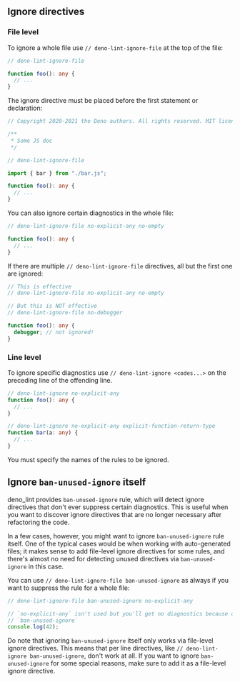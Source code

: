 ## Ignore directives

### File level

To ignore a whole file use `// deno-lint-ignore-file` at the top of the file:

```ts
// deno-lint-ignore-file

function foo(): any {
  // ...
}
```

The ignore directive must be placed before the first statement or declaration:

```ts
// Copyright 2020-2021 the Deno authors. All rights reserved. MIT license.

/**
 * Some JS doc
 */

// deno-lint-ignore-file

import { bar } from "./bar.js";

function foo(): any {
  // ...
}
```

You can also ignore certain diagnostics in the whole file:

```ts
// deno-lint-ignore-file no-explicit-any no-empty

function foo(): any {
  // ...
}
```

If there are multiple `// deno-lint-ignore-file` directives, all but the first
one are ignored:

```ts
// This is effective
// deno-lint-ignore-file no-explicit-any no-empty

// But this is NOT effective
// deno-lint-ignore-file no-debugger

function foo(): any {
  debugger; // not ignored!
}
```

### Line level

To ignore specific diagnostics use `// deno-lint-ignore <codes...>` on the
preceding line of the offending line.

```ts
// deno-lint-ignore no-explicit-any
function foo(): any {
  // ...
}

// deno-lint-ignore no-explicit-any explicit-function-return-type
function bar(a: any) {
  // ...
}
```

You must specify the names of the rules to be ignored.

## Ignore `ban-unused-ignore` itself

deno_lint provides `ban-unused-ignore` rule, which will detect ignore directives
that don't ever suppress certain diagnostics. This is useful when you want to
discover ignore directives that are no longer necessary after refactoring the
code.

In a few cases, however, you might want to ignore `ban-unused-ignore` rule
itself. One of the typical cases would be when working with auto-generated
files; it makes sense to add file-level ignore directives for some rules, and
there's almost no need for detecting unused directives via `ban-unused-ignore`
in this case.

You can use `// deno-lint-ignore-file ban-unused-ignore` as always if you want
to suppress the rule for a whole file:

```ts
// deno-lint-ignore-file ban-unused-ignore no-explicit-any

// `no-explicit-any` isn't used but you'll get no diagnostics because of ignoring
// `ban-unused-ignore`
console.log(42);
```

Do note that ignoring `ban-unused-ignore` itself only works via file-level
ignore directives. This means that per line directives, like
`// deno-lint-ignore ban-unused-ignore`, don't work at all. If you want to
ignore `ban-unused-ignore` for some special reasons, make sure to add it as a
file-level ignore directive.
